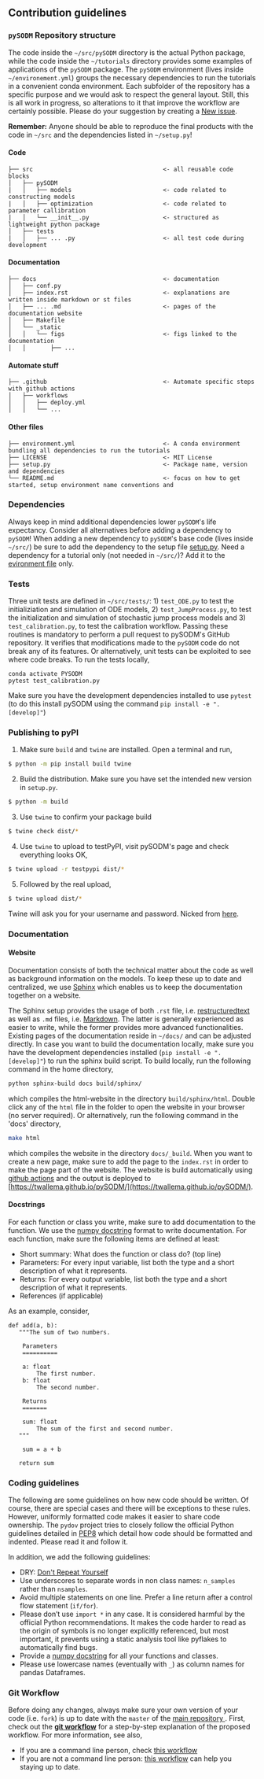 ## Contribution guidelines

### `pySODM` Repository structure

The code inside the `~/src/pySODM` directory is the actual Python package, while the code inside the `~/tutorials` directory provides some examples of applications of the `pySODM` package. The `pySODM` environment (lives inside `~/environement.yml`) groups the necessary dependencies to run the tutorials in a convenient conda environment. Each subfolder of the repository has a specific purpose and we would ask to respect the general layout. Still, this is all work in progress, so alterations to it that improve the workflow are certainly possible. Please do your suggestion by creating a [New issue](https://github.com/twallema/pySODM/issues/new/choose).

__Remember:__ Anyone should be able to reproduce the final products with the code in `~/src` and the dependencies listed in `~/setup.py`!

#### Code
```
├── src                                     <- all reusable code blocks
│   ├── pySODM
|   │   ├── models                          <- code related to constructing models
|   │   ├── optimization                    <- code related to parameter callibration
|   │   └── __init__.py                     <- structured as lightweight python package
│   ├── tests
|   │   ├── ... .py                         <- all test code during development
```

#### Documentation
```
├── docs                                    <- documentation
│   ├── conf.py
│   ├── index.rst                           <- explanations are written inside markdown or st files
│   ├── ... .md                             <- pages of the documentation website
│   ├── Makefile
│   └── _static
│   │   └── figs                            <- figs linked to the documentation
│   │       ├── ...
```

#### Automate stuff
```
├── .github                                 <- Automate specific steps with github actions
│   ├── workflows
│   │   ├── deploy.yml
│   │   └── ...
```

#### Other files
```
├── environment.yml                         <- A conda environment bundling all dependencies to run the tutorials
├── LICENSE                                 <- MIT License
├── setup.py                                <- Package name, version and dependencies
└── README.md                               <- focus on how to get started, setup environment name conventions and
```

### Dependencies

Always keep in mind additional dependencies lower `pySODM`'s life expectancy. Consider all alternatives before adding a dependency to `pySODM`! When adding a new dependency to `pySODM`'s base code (lives inside `~/src/`) be sure to add the dependency to the setup file [setup.py](https://github.com/twallema/pySODM/blob/master/setup.py). Need a dependency for a tutorial only (not needed in `~/src/`)? Add it to the [evironment file](https://github.com/twallema/pySODM/blob/master/environment.yml) only.

### Tests

Three unit tests are defined in `~/src/tests/`: 1) `test_ODE.py` to test the initializiation and simulation of ODE models, 2) `test_JumpProcess.py`, to test the initialization and simulation of stochastic jump process models and 3) `test_calibration.py`, to test the calibration workflow. Passing these routines is mandatory to perform a pull request to pySODM's GitHub repository. It verifies that modifications made to the `pySODM` code do not break any of its features. Or alternatively, unit tests can be exploited to see where code breaks. To run the tests locally,
```
conda activate PYSODM
pytest test_calibration.py
```
Make sure you have the development dependencies installed to use `pytest` (to do this install pySODM using the command `pip install -e ".[develop]"`)

### Publishing to pyPI

1. Make sure `build` and `twine` are installed. Open a terminal and run,

```bash
$ python -m pip install build twine
```

2. Build the distribution. Make sure you have set the intended new version in `setup.py`.

```bash
$ python -m build
```

3. Use `twine` to confirm your package build

```bash
$ twine check dist/*
```

4. Use `twine` to upload to testPyPI, visit pySODM's page and check everything looks OK,

```bash
$ twine upload -r testpypi dist/*
```

5. Followed by the real upload,

```bash
$ twine upload dist/*
```

Twine will ask you for your username and password. Nicked from [here](https://realpython.com/pypi-publish-python-package/).

### Documentation

#### Website

Documentation consists of both the technical matter about the code as well as background information on the models. To keep these up to date and centralized, we use [Sphinx](https://www.sphinx-doc.org/en/master/) which enables us to keep the documentation together on a website.

The Sphinx setup provides the usage of both `.rst` file, i.e. [restructuredtext](https://docutils.sourceforge.io/docs/ref/rst/restructuredtext.html) as well as `.md` files, i.e. [Markdown](https://www.markdownguide.org/basic-syntax/). The latter is generally experienced as easier to write, while the former provides more advanced functionalities. Existing pages of the documentation reside in `~/docs/` and can be adjusted directly. In case you want to build the documentation locally, make sure you have the development dependencies installed (`pip install -e ".[develop]"`) to run the sphinx build script. To build locally, run the following command in the home directory,
```bash
python sphinx-build docs build/sphinx/
```
which compiles the html-website in the directory `build/sphinx/html`. Double click any of the `html` file in the folder to open the website in your browser (no server required). Or alternatively, run the following command in the 'docs' directory,
```bash
make html
```
which compiles the website in the directory `docs/_build`. When you want to create a new page, make sure to add the page to the `index.rst` in order to make the page part of the website. The website is build automatically using [github actions](https://github.com/twallema/pySODM/blob/master/.github/workflows/deploy.yml#L22-L24) and the output is deployed to [https://twallema.github.io/pySODM/](https://twallema.github.io/pySODM/).

#### Docstrings

For each function or class you write, make sure to add documentation to the function. We use the [numpy docstring](https://numpydoc.readthedocs.io/en/latest/format.html) format to write documentation. For each function, make sure the following items are defined at least:

- Short summary: What does the function or class do? (top line)
- Parameters: For every input variable, list both the type and a short description of what it represents.
- Returns: For every output variable, list both the type and a short description of what it represents.
- References (if applicable)

As an example, consider,

```
def add(a, b):
   """The sum of two numbers.

    Parameters
    ==========

    a: float
        The first number.
    b: float
        The second number.

    Returns
    =======

    sum: float
        The sum of the first and second number.
   """

    sum = a + b

   return sum
```

### Coding guidelines

The following are some guidelines on how new code should be written. Of course, there are special cases and there will be exceptions to these rules. However, uniformly formatted code makes it easier to share code ownership. The `pydov` project tries to closely follow the official Python guidelines detailed in [PEP8](https://www.python.org/dev/peps/pep-0008/) which detail how code should be formatted and indented. Please read it and follow it.

In addition, we add the following guidelines:

* DRY: [Don't Repeat Yourself](https://www.plutora.com/blog/understanding-the-dry-dont-repeat-yourself-principle)
* Use underscores to separate words in non class names: `n_samples` rather than `nsamples`.
* Avoid multiple statements on one line. Prefer a line return after a control flow statement (`if/for`).
* Please don’t use `import *` in any case. It is considered harmful by the official Python recommendations. It makes the code harder to read as the origin of symbols is no longer explicitly referenced, but most important, it prevents using a static analysis tool like pyflakes to automatically find bugs.
* Provide a [numpy docstring](https://numpydoc.readthedocs.io/en/latest/format.html) for all your functions and classes.
* Please use lowercase names (eventually with `_`) as column names for pandas Dataframes.

### Git Workflow

Before doing any changes, always make sure your own version of your code (i.e. `fork`) is up to date with the `master` of the [main repository ](https://github.com/twallema/pySODM). First, check out the __[git workflow](./git_workflow.md)__ for a step-by-step explanation of the proposed workflow. For more information, see also,
- If you are a command line person, check [this workflow](https://gist.github.com/CristinaSolana/1885435)
- If you are not a command line person: [this workflow](https://www.sitepoint.com/quick-tip-sync-your-fork-with-the-original-without-the-cli/) can help you staying up to date.
